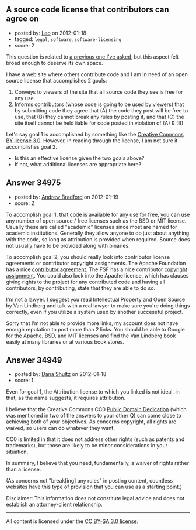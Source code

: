 ## A source code license that contributors can agree on

- posted by: [Leo](https://stackexchange.com/users/-1/15540-leo) on 2012-01-18
- tagged: `legal`, `software`, `software-licensing`
- score: 2

This question is related to [a previous one I've asked]( http://answers.onstartups.com/questions/34848/looking-for-most-permissive-license-for-human-readable-source-code), but this aspect felt broad enough to deserve its own space.

I have a web site where others contribute code and I am in need of an open source license that accomplishes 2 goals:

1. Conveys to viewers of the site that all source code they see is free for any use.
2. Informs contributors (whose code is going to be used by viewers) that by submitting code they agree that (A) the code they post will be free to use, that (B) they cannot break any rules by posting it, and that (C) the site itself cannot be held liable for code posted in violation of (A) & (B)

Let's say goal 1 is accomplished by something like the [Creative Commons BY license 3.0](http://creativecommons.org/licenses/by/3.0/). However, in reading through the license, I am not sure it accomplishes goal 2. 

 - Is this an effective license given the two goals above? 
 - If not, what additional licenses are appropriate here?


## Answer 34975

- posted by: [Andrew Bradford](https://stackexchange.com/users/-1/15710-andrew-bradford) on 2012-01-19
- score: 2

<p>To accomplish goal 1, that code is available for any use for free, you can use any number of open source / free licenses such as the BSD or MIT license.  Usually these are called "academic" licenses since most are named for academic institutions.  Generally they allow anyone to do just about anything with the code, so long as attribution is provided when required.  Source does not usually have to be provided along with binaries.</p>

<p>To accomplish goal 2, you should really look into contributor license agreements or contributor copyright assignments.  The Apache Foundation has a nice <a href="http://www.apache.org/licenses/icla.txt" rel="nofollow">contributor agreement</a>.  The FSF has a nice contributor <a href="http://git.savannah.gnu.org/cgit/gnulib.git/tree/doc/Copyright/assign.changes.manual" rel="nofollow">copyright assignment</a>.  You could also look into the Apache license, which has clauses giving rights to the project for any contributed code and having all contributors, by contributing, state that they are able to do so.</p>

<p>I'm not a lawyer.  I suggest you read Intellectual Property and Open Source by Van Lindberg and talk with a real lawyer to make sure you're doing things correctly, even if you utilize a system used by another successful project.</p>

<p>Sorry that I'm not able to provide more links, my account does not have enough reputation to post more than 2 links.  You should be able to Google for the Apache, BSD, and MIT licenses and find the Van Lindberg book easily at many libraries or at various book stores.</p>



## Answer 34949

- posted by: [Dana Shultz](https://stackexchange.com/users/-1/1841-dana-shultz) on 2012-01-18
- score: 1

<p>Even for goal 1, the Attribution license to which you linked is not ideal, in that, as the name suggests, it requires attribution.</p>

<p>I believe that the Creative Commons CC0 <a href="http://creativecommons.org/publicdomain/zero/1.0/" rel="nofollow">Public Domain Dedication</a> (which was mentioned in two of the answers to your other Q) can come close to achieving both of your objectives. As concerns copyright, all rights are waived, so users can do whatever they want.</p>

<p>CC0 is limited in that it does not address other rights (such as patents and trademarks), but those are likely to be minor considerations in your situation.</p>

<p>In summary, I believe that you need, fundamentally, a waiver of rights rather than a license.</p>

<p>(As concerns not "break[ing] any rules" in posting content, countless websites have this type of provision that you can use as a starting point.)</p>

<p>Disclaimer: This information does not constitute legal advice and does not establish an attorney-client relationship.</p>




---

All content is licensed under the [CC BY-SA 3.0 license](https://creativecommons.org/licenses/by-sa/3.0/).
